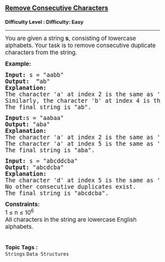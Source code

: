<h2><a href="https://www.geeksforgeeks.org/problems/consecutive-elements2306/1?page=3&difficulty=Basic&sortBy=submissions">Remove Consecutive Characters</a></h2><h3>Difficulty Level : Difficulty: Easy</h3><hr><div class="problems_problem_content__Xm_eO"><p><span style="font-size: 14pt;">You are given a string <strong>s</strong>, consisting of lowercase alphabets. Your task is to remove consecutive duplicate characters from the string.&nbsp;</span></p>
<p><span style="font-size: 14pt;"><strong>Example:</strong></span></p>
<pre><span style="font-size: 14pt;"><strong>Input: </strong>s = "aabb"
<strong>Output:  "</strong>ab" 
<strong>Explanation:</strong> <br>The character 'a' at index 2 is the same as 'a' at index 1, so it is removed.
Similarly, the character 'b' at index 4 is the same as 'b' at index 3, so it is removed.
The final string is "ab".
</span></pre>
<pre><span style="font-size: 14pt;"><strong>Input:</strong>s = "aabaa"
<strong>Output: </strong>"aba"
<strong>Explanation:</strong> <br>The character 'a' at index 2 is the same as 'a' at index 1, so it is removed.
The character 'a' at index 5 is the same as 'a' at index 4, so it is removed.
The final string is "aba".</span></pre>
<pre><span style="font-size: 14pt;"><strong>Input: </strong>s = "abcddcba"
<strong>Output: </strong>"abcdcba"
<strong>Explanation:</strong> <br>The character 'd' at index 5 is the same as 'd' at index 4, so it is removed.
No other consecutive duplicates exist.
The final string is "abcdcba".</span></pre>
<p><span style="font-size: 14pt;"><strong>Constraints:</strong><br>1 ≤ n ≤</span><span style="font-size: 14pt;">&nbsp;10<sup>6</sup><br>All characters in the string are lowercase English alphabets.</span></p></div><br><p><span style=font-size:18px><strong>Topic Tags : </strong><br><code>Strings</code>&nbsp;<code>Data Structures</code>&nbsp;